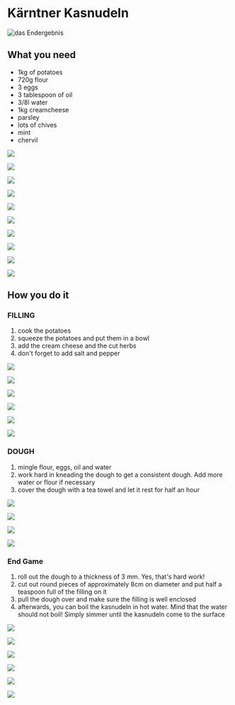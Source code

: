 # Kärntner Kasnudeln

![das Endergebnis](../images/kasnudeln/p1000334.jpg)

## What you need

- 1kg of potatoes
- 720g flour
- 3 eggs
- 3 tablespoon of oil
- 3/8l water
- 1kg creamcheese
- parsley
- lots of chives
- mint
- chervil

![](../images/kasnudeln/p1000287-150x150.jpg)

![](../images/kasnudeln/p1000285-150x150.jpg)

![](../images/kasnudeln/p1000284-150x150.jpg)

![](../images/kasnudeln/p1000280-150x150.jpg)

![](../images/kasnudeln/p1000275-150x150.jpg)

![](../images/kasnudeln/p1000269-150x150.jpg)

![](../images/kasnudeln/p1000267-150x150.jpg)

![](../images/kasnudeln/p1000266-150x150.jpg)

![](../images/kasnudeln/p1000294-150x150.jpg)

![](../images/kasnudeln/p1000295-150x150.jpg)

## How you do it

### FILLING

1. cook the potatoes
2. squeeze the potatoes and put them in a bowl
3. add the cream cheese and the cut herbs
4. don't forget to add salt and pepper

![](../images/kasnudeln/p1000271-150x150.jpg)

![](../images/kasnudeln/p1000273-150x150.jpg)

![](../images/kasnudeln/p1000277-150x150.jpg)

![](../images/kasnudeln/p1000292-150x150.jpg)

![](../images/kasnudeln/p1000302-150x150.jpg)

![](../images/kasnudeln/p1000310-150x150.jpg)

### DOUGH

1. mingle flour, eggs, oil and water
2. work hard in kneading the dough to get a consistent dough. Add more water or flour if necessary
3. cover the dough with a tea towel and let it rest for half an hour

![](../images/kasnudeln/p1000297-150x150.jpg)

![](../images/kasnudeln/p1000304-150x150.jpg)

![](../images/kasnudeln/p1000307-150x150.jpg)

![](../images/kasnudeln/p1000311-150x150.jpg)

### End Game

1. roll out the dough to a thickness of 3 mm. Yes, that's hard work!
2. cut out round pieces of approximately 8cm on diameter and put half a teaspoon full of the filling on it
3. pull the dough over and make sure the filling is well enclosed
4. afterwards, you can boil the kasnudeln in hot water. Mind that the water should not boil! Simply simmer until the kasnudeln come to the surface

![](../images/kasnudeln/p1000331-150x150.jpg)

![](../images/kasnudeln/p1000323-150x150.jpg)

![](../images/kasnudeln/p1000319-150x150.jpg)

![](../images/kasnudeln/p1000317-150x150.jpg)

![](../images/kasnudeln/p1000315-150x150.jpg)

![](../images/kasnudeln/p1000312-150x150.jpg)
